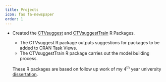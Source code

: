 ```yaml
---
title: Projects
icon: fas fa-newspaper
order: 1
---
```


- Created the [CTVsuggest](https://dylandijk.github.io/CTVsuggest/) and [CTVsuggestTrain](https://dylandijk.github.io/CTVsuggestTrain/) R Packages.
  - The CTVsuggest R package outputs suggestions for packages to be added to CRAN Task Views.
  - The CTVsuggestTrain R package carries out the model building process.

  These R packages are based on follow up work of my 4<sup>th</sup> year university [dissertation](https://dylandijk.github.io/assets/pdf/Dissertation.pdf).
